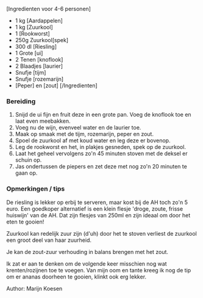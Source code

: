 [Ingredienten voor 4-6 personen]
* 1 kg [Aardappelen]
* 1 kg [Zuurkool]
* 1 [Rookworst]
* 250g Zuurkool[spek]
* 300 dl [Riesling]
* 1 Grote [ui]
* 2 Tenen [knoflook]
* 2 Blaadjes [laurier]
* Snufje [tijm]
* Snufje [rozemarijn]
* [Peper] en [zout]
[/Ingredienten]

### Bereiding

1. Snijd de ui fijn en fruit deze in een grote pan. Voeg de knoflook toe en laat even meebakken.
2. Voeg nu de wijn, evenveel water en de laurier toe.
3. Maak op smaak met de tijm, rozemarijn, peper en zout.
4. Spoel de zuurkool af met koud water en leg deze er bovenop.
5. Leg de rookworst en het, in plakjes gesneden, spek op de zuurkool.
6. Laat het geheel vervolgens zo'n 45 minuten stoven met de deksel er schuin op.
7. Jas ondertussen de piepers en zet deze met nog zo'n 20 minuten te gaan op.

### Opmerkingen / tips

De riesling is lekker op erbij te serveren, maar kost bij de AH toch zo'n 5 euro. Een goedkoper alternatief is een klein flesje 'droge, zoute, frisse huiswijn' van de AH. Dat zijn flesjes van 250ml en zijn ideaal om door het eten te gooien!

Zuurkool kan redelijk zuur zijn (d'uh) door het te stoven verliest de zuurkool een groot deel van haar zuurheid.

Je kan de zout-zuur verhouding in balans brengen met het zout.

Ik zat er aan te denken om de volgende keer misschien nog wat krenten/rozijnen toe te voegen. Van mijn oom en tante kreeg ik nog de tip om er ananas doorheen te gooien, klinkt ook erg lekker.

Author: Marijn Koesen